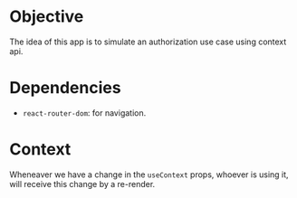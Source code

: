 # Objective

The idea of this app is to simulate an authorization use case using context api.

# Dependencies

- `react-router-dom`: for navigation.

# Context

Wheneaver we have a change in the `useContext` props, whoever is using it, will receive this change by a re-render.
